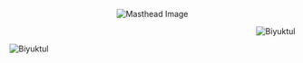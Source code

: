 <p align="center">
  <img src="https://images.unsplash.com/photo-1576504365365-091376931772?ixlib=rb-4.0.3&ixid=MnwxMjA3fDB8MHxwaG90by1wYWdlfHx8fGVufDB8fHx8&auto=format&fit=crop&w=2030&q=80" alt="Masthead Image" >
</p>


<p>&nbsp;<img align="right" src="https://github-readme-stats.vercel.app/api?username=Biyuktul&show_icons=true&theme=dark&locale=en" alt="Biyuktul" /></p>

<p><img src="https://github-readme-streak-stats.herokuapp.com/?user=Biyuktul&theme=dark" alt="Biyuktul" /></p>
